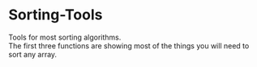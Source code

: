 # Sorting-Tools
Tools for most sorting algorithms. <br>
The first three functions are showing most of the things you will need to sort any array.
